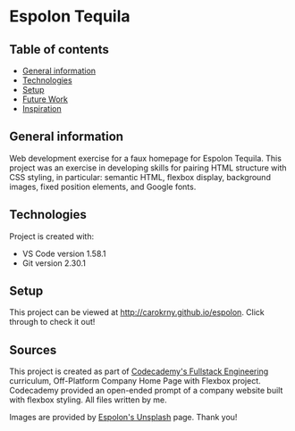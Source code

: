 # Espolon Tequila 

## Table of contents
* [General information](#general-information)
* [Technologies](#technologies)
* [Setup](#setup)
* [Future Work](#future-work)
* [Inspiration](#inspiration)

## General information
Web development exercise for a faux homepage for Espolon Tequila. This project was an exercise in developing skills for pairing HTML structure with CSS styling, in particular: semantic HTML, flexbox display, background images, fixed position elements, and Google fonts.

## Technologies
Project is created with:
* VS Code version 1.58.1
* Git version 2.30.1
	
## Setup
This project can be viewed at http://carokrny.github.io/espolon. Click through to check it out!


## Sources
This project is created as part of [Codecademy's Fullstack Engineering](https://www.codecademy.com/learn) curriculum, Off-Platform Company Home Page with Flexbox project. Codecademy provided an open-ended prompt of a company website built with flexbox styling. All files written by me.

Images are provided by [Espolon's Unsplash](https://unsplash.com/@espolontequila) page. Thank you!